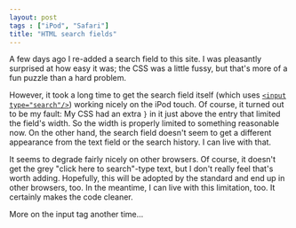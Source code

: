 ```yaml
---
layout: post
tags : ["iPod", "Safari"]
title: "HTML search fields"
---
```

A few days ago I re-added a search field to this site. I was pleasantly surprised at how easy it was; the CSS was a little fussy, but that's more of a fun puzzle than a hard problem.

<!--more-->


However, it took a long time to get the search field itself (which uses <a href="http://weblogs.mozillazine.org/hyatt/archives/2004_07.html#005890"><code>&lt;input type="search"/&gt;</code></a>) working nicely on the iPod touch. Of course, it turned out to be my fault: My CSS had an extra <code>}</code> in it just above the entry that limited the field's width. So the width is properly limited to something reasonable now. On the other hand, the search field doesn't seem to get a different appearance from the text field or the search history. I can live with that.



It seems to degrade fairly nicely on other browsers. Of course, it doesn't get the grey "click here to search"-type text, but I don't really feel that's worth adding. Hopefully, this will be adopted by the standard and end up in other browsers, too. In the meantime, I can live with this limitation, too. It certainly makes the code cleaner.



More on the input tag another time...